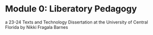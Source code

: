 # Module 0: Liberatory Pedagogy  
a 23-24 Texts and Technology Dissertation at the University of Central Florida
by Nikki Fragala Barnes
